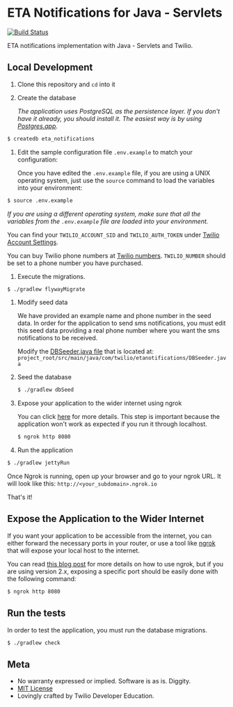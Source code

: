 # ETA Notifications for Java - Servlets
[![Build Status](https://travis-ci.org/TwilioDevEd/eta-notifications-servlets.svg?branch=master)](https://travis-ci.org/TwilioDevEd/eta-notifications-servlets)

ETA notifications implementation with Java - Servlets and Twilio.

## Local Development
1. Clone this repository and `cd` into it

1. Create the database

   _The application uses PostgreSQL as the persistence layer. If you
   don't have it already, you should install it. The easiest way is by
   using [Postgres.app](http://postgresapp.com/)._

 ```bash
 $ createdb eta_notifications

 ```

1. Edit the sample configuration file `.env.example` to match your configuration:

   Once you have edited the `.env.example` file, if you are using a UNIX operating system,
   just use the `source` command to load the variables into your environment:

  ```bash
  $ source .env.example
  ```

  _If you are using a different operating system, make sure that all the
  variables from the `.env.example` file are loaded into your environment._

  You can find your `TWILIO_ACCOUNT_SID` and `TWILIO_AUTH_TOKEN` under
  [Twilio Account Settings](https://www.twilio.com/user/account/settings).

  You can buy Twilio phone numbers at [Twilio numbers](https://www.twilio.com/user/account/phone-numbers/search).
  `TWILIO_NUMBER` should be set to a phone number you have purchased.

1. Execute the migrations.
  ```bash
  $ ./gradlew flywayMigrate
  ```

1. Modify seed data

   We have provided an example name and phone number in the seed data. In order for
   the application to send sms notifications, you must edit this seed data providing
   a real phone number where you want the sms notifications to be received.

   Modify the
   [DBSeeder.java file](https://github.com/TwilioDevEd/eta-notifications-servlets/blob/master/src/main/java/com/twilio/etanotifications/DBSeeder.java)
   that is located at: `project_root/src/main/java/com/twilio/etanotifications/DBSeeder.java`
   
1. Seed the database

   ```bash
   $ ./gradlew dbSeed
   ```

1. Expose your application to the wider internet using ngrok

   You can click
   [here](#expose-the-application-to-the-wider-internet) for more details. This step
   is important because the application won't work as expected if you run it through
   localhost.

   ```bash
   $ ngrok http 8080
   ```

1. Run the application

  ```bash
  $ ./gradlew jettyRun
  ```
  Once Ngrok is running, open up your browser and go to your ngrok URL. It will
  look like this: `http://<your_subdomain>.ngrok.io`
  
  That's it!

## Expose the Application to the Wider Internet

If you want your application to be accessible from the internet, you can either
forward the necessary ports in your router, or use a tool like
[ngrok](https://ngrok.com/) that will expose your local host to the internet.

You can read [this blog post](https://www.twilio.com/blog/2015/09/6-awesome-reasons-to-use-ngrok-when-testing-webhooks.html)
for more details on how to use ngrok, but if you are using version 2.x, exposing
a specific port should be easily done with the following command:

```bash
$ ngrok http 8080
```

## Run the tests
In order to test the application, you must run the database migrations.

```bash
$ ./gradlew check
```

## Meta

* No warranty expressed or implied. Software is as is. Diggity.
* [MIT License](http://www.opensource.org/licenses/mit-license.html)
* Lovingly crafted by Twilio Developer Education.
